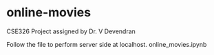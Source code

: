 # online-movies
CSE326 Project assigned by Dr. V Devendran


Follow the file to perform server side at localhost.
online_movies.ipynb
